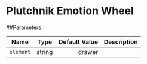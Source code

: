 # Plutchnik Emotion Wheel

##Parameters

| Name        | Type            | Default Value  | Description |
| ----------- |:---------------:| --------------:|------------:|
| `element`   | string  | drawer | |